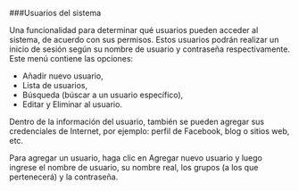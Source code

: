 ###Usuarios del sistema

Una funcionalidad para determinar qué usuarios pueden acceder al sistema, de acuerdo con sus permisos. Estos usuarios podrán realizar un inicio de sesión según su nombre de usuario y contraseña respectivamente. Este menú contiene las opciones:

- Añadir nuevo usuario,
- Lista de usuarios,
- Búsqueda (búscar a un usuario específico),
- Editar y Eliminar al usuario.

Dentro de la información del usuario, también se pueden agregar sus credenciales de Internet, por ejemplo: perfil de Facebook, blog o sitios web, etc.

Para agregar un usuario, haga clic en Agregar nuevo usuario y luego ingrese el nombre de usuario, su nombre real, los grupos (a los que pertenecerá) y la contraseña.
